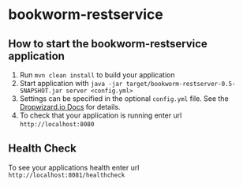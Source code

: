# bookworm-restservice

How to start the bookworm-restservice application
---

1. Run `mvn clean install` to build your application
1. Start application with `java -jar target/bookworm-restserver-0.5-SNAPSHOT.jar server <config.yml>`
  1. Settings can be specified in the optional `config.yml` file. See the [Dropwizard.io Docs](http://www.dropwizard.io/1.1.0/docs/manual/configuration.html) for details.
1. To check that your application is running enter url `http://localhost:8080`

Health Check
---

To see your applications health enter url `http://localhost:8081/healthcheck`
